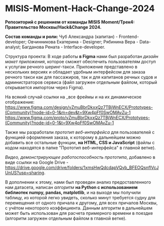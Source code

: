 # MISIS-Moment-Hack-Change-2024

**Репозиторий с решением от команды MISIS Moment/Трек4: Правительство Москвы/Hack&amp;Change 2024.**

**Состав команды и роли:**
Чуб Александра (капитан) - Frontend-developer;
Овчинникова Екатерина - Designer;
Рябинина Вера - Data-analyst;
Багданова Рената - Interface-developer.

Структура проекта:
В ходе работы **в Figma** нами был разработан _дизайн макет приложения_, которое сможет обеспечить пользователям доступ к услугам речного шеринг-такси.
Приложение представлено в нескольких версиях и обладает удобным интерфейсом для заказа речного такси как для пассажиров, так и для капитанов речных судов и администраторов сервиса (файл загружен отдельным файлом, который открывается импортом через Figma).

На  всякий случай ссылки на _все фреймы и на их динамическое отображение:
https://www.figma.com/design/vZmuBbrDkxxQz7TBjWnECX/Prototypes-(Community)?node-id=0-1&m=dev&t=9Xw4pFf0SwOMAvZu-1
https://www.figma.com/proto/vZmuBbrDkxxQz7TBjWnECX/Prototypes-(Community)?node-id=0-1&t=9Xw4pFf0SwOMAvZu-1

Также мы разработали _прототип веб-интерфейса_ для пользователей с функцией оформления заказа, к которому в дальнейшем можно добавить все остальные функции, **на HTML, CSS и JavaScript** (файлы с кодом находятся в папке "Прототип веб-интерфейса" в главной ветке).

_Видео, демонстрирующее работоспособность прототипа_, добавлено в виде ссылки на Google Drive - https://drive.google.com/drive/folders/1xmsHwQdcdapVQvb_BFEOQsnflVcJUnUS?usp=sharing.

В дополнении к этому, нами был проведен анализ предоставленного нам датасета, написан _алгоритм_ **на Python с использованием библиотек numpy, pandas, matplotlib**, и на выходе мы получили таблицу, из которой легко увидеть, сколько минут требуется судну для перемещения от одного причала к другому, для всех причалов Москвы, с учётом некоторого коэффициента. Данным алгоритм в дальнейшем может быть использован для расчета примерного времени в поездке (алгоритм загружен отдельным файлом в главной ветке).
